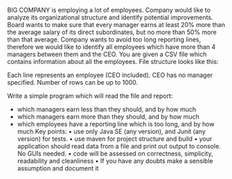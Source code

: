 BIG COMPANY is employing a lot of employees. Company would like to analyze its organizational
structure and identify potential improvements. Board wants to make sure that every manager earns
at least 20% more than the average salary of its direct subordinates, but no more than 50% more
than that average. Company wants to avoid too long reporting lines, therefore we would like to
identify all employees which have more than 4 managers between them and the CEO.
You are given a CSV file which contains information about all the employees. File structure looks like
this:

Each line represents an employee (CEO included). CEO has no manager specified. Number of rows
can be up to 1000.

Write a simple program which will read the file and report:
- which managers earn less than they should, and by how much
- which managers earn more than they should, and by how much
- which employees have a reporting line which is too long, and by how much
Key points:
• use only Java SE (any version), and Junit (any version) for tests.
• use maven for project structure and build
• your application should read data from a file and print out output to console. No GUIs
needed.
• code will be assessed on correctness, simplicity, readability and cleanliness
• If you have any doubts make a sensible assumption and document it
